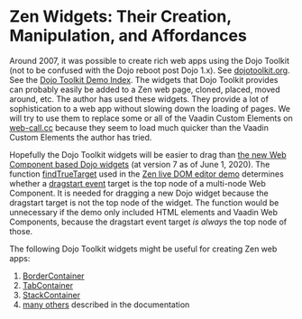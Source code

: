 # Zen Widgets: Their Creation, Manipulation, and Affordances

Around 2007, it was possible to create rich web apps using the Dojo Toolkit \(not to be confused with the Dojo reboot post Dojo 1.x\). See [dojotoolkit.org](https://dojotoolkit.org/). See the [Dojo Toolkit Demo Index](http://demos.dojotoolkit.org/demos/). The widgets that Dojo Toolkit provides can probably easily be added to a Zen web page, cloned, placed, moved around, etc. The author has used these widgets. They provide a lot of sophistication to a web app without slowing down the loading of pages. We will try to use them to replace some or all of the Vaadin Custom Elements on [web-call.cc](https://web-call.cc) because they seem to load much quicker than the Vaadin Custom Elements the author has tried.

Hopefully the Dojo Toolkit widgets will be easier to drag than [the new Web Component based Dojo widgets](https://dojo.io/) \(at version 7 as of June 1, 2020\). The function [findTrueTarget](https://github.com/Mashweb/web-call.cc/blob/master/source/javascripts/in-browser-gui.js) used in the [Zen live DOM editor demo](https://web-call.cc/) determines whether a [dragstart event](https://developer.mozilla.org/en-US/docs/Web/API/Document/dragstart_event) target is the top node of a multi-node Web Component. It is needed for dragging a new Dojo widget because the dragstart target is not the top node of the widget. The function would be unnecessary if the demo only included HTML elements and Vaadin Web Components, because the dragstart event target _is always_ the top node of those.

The following Dojo Toolkit widgets might be useful for creating Zen web apps:

1. [BorderContainer](https://dojotoolkit.org/documentation/tutorials/1.10/dijit_layout/demo/nestedBorderContainer.html)
2. [TabContainer](https://dojotoolkit.org/documentation/tutorials/1.10/dijit_layout/demo/appLayout.html)
3. [StackContainer](https://dojotoolkit.org/documentation/tutorials/1.10/dijit_layout/demo/stackContainerAppLayout.html)
4. [many others](https://dojotoolkit.org/documentation/#widgets) described in the documentation



